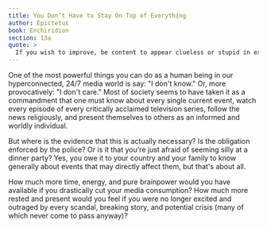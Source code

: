```yaml
---
title: You Don’t Have to Stay On Top of Everything
author: Epictetus
book: Enchiridion
section: 13a
quote: >
  If you wish to improve, be content to appear clueless or stupid in extraneous matters—don't wish to seem knowledgeable. And if some regard you as important, distrust yourself.
---
```


One of the most powerful things you can do as a human being in our hyperconnected, 24/7 media world is say: "I don't know." Or, more provocatively: "I don't care." Most of society seems to have taken it as a commandment that one must know about every single current event, watch every episode of every critically acclaimed television series, follow the news religiously, and present themselves to others as an informed and worldly individual.

But where is the evidence that this is actually necessary? Is the obligation enforced by the police? Or is it that you're just afraid of seeming silly at a dinner party? Yes, you owe it to your country and your family to know generally about events that may directly affect them, but that's about all.

How much more time, energy, and pure brainpower would you have available if you drastically cut your media consumption? How much more rested and present would you feel if you were no longer excited and outraged by every scandal, breaking story, and potential crisis (many of which never come to pass anyway)?
